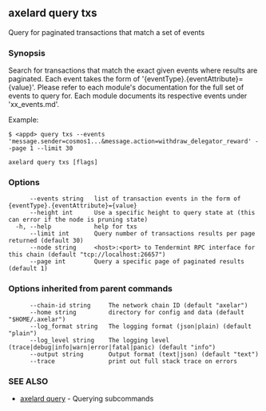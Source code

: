 ## axelard query txs

Query for paginated transactions that match a set of events

### Synopsis

Search for transactions that match the exact given events where results are paginated.
Each event takes the form of '{eventType}.{eventAttribute}={value}'. Please refer
to each module's documentation for the full set of events to query for. Each module
documents its respective events under 'xx_events.md'.

Example:

```
$ <appd> query txs --events 'message.sender=cosmos1...&message.action=withdraw_delegator_reward' --page 1 --limit 30
```

```
axelard query txs [flags]
```

### Options

```
      --events string   list of transaction events in the form of {eventType}.{eventAttribute}={value}
      --height int      Use a specific height to query state at (this can error if the node is pruning state)
  -h, --help            help for txs
      --limit int       Query number of transactions results per page returned (default 30)
      --node string     <host>:<port> to Tendermint RPC interface for this chain (default "tcp://localhost:26657")
      --page int        Query a specific page of paginated results (default 1)
```

### Options inherited from parent commands

```
      --chain-id string     The network chain ID (default "axelar")
      --home string         directory for config and data (default "$HOME/.axelar")
      --log_format string   The logging format (json|plain) (default "plain")
      --log_level string    The logging level (trace|debug|info|warn|error|fatal|panic) (default "info")
      --output string       Output format (text|json) (default "text")
      --trace               print out full stack trace on errors
```

### SEE ALSO

- [axelard query](axelard_query.md) - Querying subcommands
